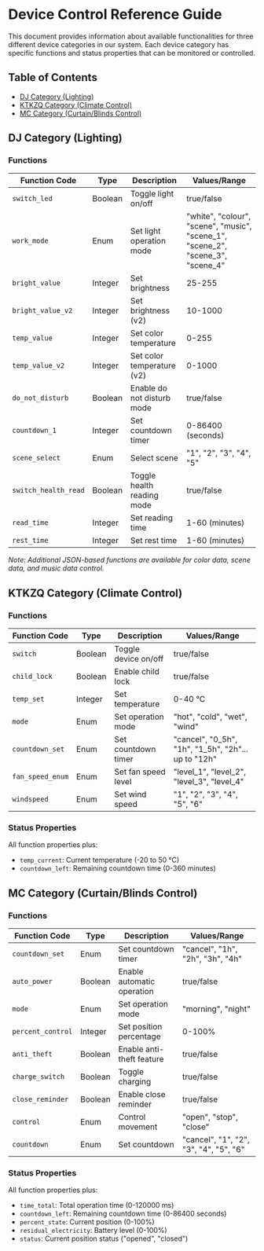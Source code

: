 # Device Control Reference Guide

This document provides information about available functionalities for three different device categories in our system. Each device category has specific functions and status properties that can be monitored or controlled.

## Table of Contents
- [DJ Category (Lighting)](#dj-category-lighting)
- [KTKZQ Category (Climate Control)](#ktkzq-category-ac-control)
- [MC Category (Curtain/Blinds Control)](#mc-category-door/window-lock-control)

## DJ Category (Lighting)

### Functions

| Function Code | Type | Description | Values/Range |
|---------------|------|-------------|--------------|
| `switch_led` | Boolean | Toggle light on/off | true/false |
| `work_mode` | Enum | Set light operation mode | "white", "colour", "scene", "music", "scene_1", "scene_2", "scene_3", "scene_4" |
| `bright_value` | Integer | Set brightness | 25-255 |
| `bright_value_v2` | Integer | Set brightness (v2) | 10-1000 |
| `temp_value` | Integer | Set color temperature | 0-255 |
| `temp_value_v2` | Integer | Set color temperature (v2) | 0-1000 |
| `do_not_disturb` | Boolean | Enable do not disturb mode | true/false |
| `countdown_1` | Integer | Set countdown timer | 0-86400 (seconds) |
| `scene_select` | Enum | Select scene | "1", "2", "3", "4", "5" |
| `switch_health_read` | Boolean | Toggle health reading mode | true/false |
| `read_time` | Integer | Set reading time | 1-60 (minutes) |
| `rest_time` | Integer | Set rest time | 1-60 (minutes) |

*Note: Additional JSON-based functions are available for color data, scene data, and music data control.*

## KTKZQ Category (Climate Control)

### Functions

| Function Code | Type | Description | Values/Range |
|---------------|------|-------------|--------------|
| `switch` | Boolean | Toggle device on/off | true/false |
| `child_lock` | Boolean | Enable child lock | true/false |
| `temp_set` | Integer | Set temperature | 0-40 °C |
| `mode` | Enum | Set operation mode | "hot", "cold", "wet", "wind" |
| `countdown_set` | Enum | Set countdown timer | "cancel", "0_5h", "1h", "1_5h", "2h"... up to "12h" |
| `fan_speed_enum` | Enum | Set fan speed level | "level_1", "level_2", "level_3", "level_4" |
| `windspeed` | Enum | Set wind speed | "1", "2", "3", "4", "5", "6" |

### Status Properties

All function properties plus:
- `temp_current`: Current temperature (-20 to 50 °C)
- `countdown_left`: Remaining countdown time (0-360 minutes)

## MC Category (Curtain/Blinds Control)

### Functions

| Function Code | Type | Description | Values/Range |
|---------------|------|-------------|--------------|
| `countdown_set` | Enum | Set countdown timer | "cancel", "1h", "2h", "3h", "4h" |
| `auto_power` | Boolean | Enable automatic operation | true/false |
| `mode` | Enum | Set operation mode | "morning", "night" |
| `percent_control` | Integer | Set position percentage | 0-100% |
| `anti_theft` | Boolean | Enable anti-theft feature | true/false |
| `charge_switch` | Boolean | Toggle charging | true/false |
| `close_reminder` | Boolean | Enable close reminder | true/false |
| `control` | Enum | Control movement | "open", "stop", "close" |
| `countdown` | Enum | Set countdown | "cancel", "1", "2", "3", "4", "5", "6" |

### Status Properties

All function properties plus:
- `time_total`: Total operation time (0-120000 ms)
- `countdown_left`: Remaining countdown time (0-86400 seconds)
- `percent_state`: Current position (0-100%)
- `residual_electricity`: Battery level (0-100%)
- `status`: Current position status ("opened", "closed")

